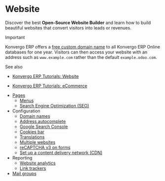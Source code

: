 # Website

Discover the best **Open-Source Website Builder** and learn how to build
beautiful websites that convert visitors into leads or revenues.

<div class="alert alert-warning">
<p class="alert-title">
Important</p><p>Konvergo ERP offers a <a href="website/configuration/domain_names#domain-name-register"><span class="std std-ref">free custom domain name</span></a> to all Konvergo ERP Online databases
for one year. Visitors can then access your website with an address such as <code>www.example.com</code>
rather than the default <code>example.odoo.com</code>.</p>
</div> <div class="alert alert-secondary">
<p class="alert-title">
See also</p><ul>
<li><p><a href="https://www.odoo.com/slides/website-25">Konvergo ERP Tutorials: Website</a></p></li>
<li><p><a href="https://www.odoo.com/slides/ecommerce-26">Konvergo ERP Tutorials: eCommerce</a></p></li>
</ul>
</div>

  * [Pages](website/pages)
    * [Menus](website/pages/menus)
    * [Search Engine Optimization (SEO)](website/pages/seo)
  * Configuration
    * [Domain names](website/configuration/domain_names)
    * [Address autocomplete](website/configuration/address_autocomplete)
    * [Google Search Console](website/configuration/google_search_console)
    * [Cookies bar](website/configuration/cookies_bar)
    * [Translations](website/configuration/translate)
    * [Multiple websites](website/configuration/multi_website)
    * [reCAPTCHA v3 on forms](website/configuration/recaptcha)
    * [Set up a content delivery network (CDN)](website/configuration/cdn)
  * Reporting
    * [Website analytics](website/reporting/analytics)
    * [Link trackers](website/reporting/link_tracker)
  * [Mail groups](website/mail_groups)

